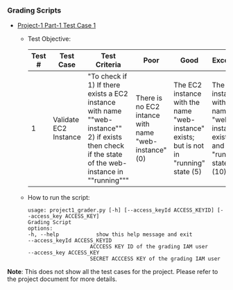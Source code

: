 ### Grading Scripts


- [Project-1 Part-1 Test Case 1](https://github.com/visa-lab/CSE546-Cloud-Computing/blob/main/scripts/project1_grader.py)
  - Test Objective: 

    | Test # | Test Case            | Test Criteria                                                                                                                | Poor                                     | Good                                                | Excellent                                                | Total Points |
    |--------|----------------------|------------------------------------------------------------------------------------------------------------------------------|------------------------------------------|-----------------------------------------------------|----------------------------------------------------------|--------------|
    | 1      | Validate EC2 Instance | "To check if 1) If there exists a EC2 instance with name ""web-instance"" 2) if exists then check if the state of the web-instance in ""running""" | There is no EC2 intance with name "web-instance" (0) | The EC2 instance with the name "web-instance" exists; but is not in "running" state (5) | The EC2 instance with the name "web-instance" exists; and is in "running" state (10) | 10        |
  
  - How to run the script: 
    ```
    usage: project1_grader.py [-h] [--access_keyId ACCESS_KEYID] [--access_key ACCESS_KEY]
    Grading Script
    options:
    -h, --help            show this help message and exit
    --access_keyId ACCESS_KEYID
                        ACCCESS KEY ID of the grading IAM user
    --access_key ACCESS_KEY
                        SECRET ACCCESS KEY of the grading IAM user
    ```




**Note**: This does not show all the test cases for the project. Please refer to the project document for more details.

